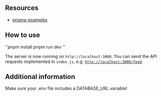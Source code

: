 ## Resources

- [prisma-examples](https://github.com/prisma/prisma-examples/tree/latest/javascript/rest-express)

## How to use

''pnpm install
pnpm run dev
''

The server is now running on `http://localhost:3000`. You can send the API requests implemented in `index.js`, e.g. [`http://localhost:3000/feed`](http://localhost:3000/feed).

## Additional information

Make sure your .env file includes a DATABASE_URL variable!
